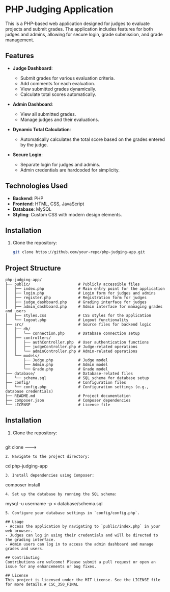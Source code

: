 # PHP Judging Application

This is a PHP-based web application designed for judges to evaluate projects and submit grades. The application includes features for both judges and admins, allowing for secure login, grade submission, and grade management.

## Features
- **Judge Dashboard**:
  - Submit grades for various evaluation criteria.
  - Add comments for each evaluation.
  - View submitted grades dynamically.
  - Calculate total scores automatically.

- **Admin Dashboard**:
  - View all submitted grades.
  - Manage judges and their evaluations.

- **Dynamic Total Calculation**:
  - Automatically calculates the total score based on the grades entered by the judge.

- **Secure Login**:
  - Separate login for judges and admins.
  - Admin credentials are hardcoded for simplicity.

## Technologies Used
- **Backend**: PHP
- **Frontend**: HTML, CSS, JavaScript
- **Database**: MySQL
- **Styling**: Custom CSS with modern design elements.

## Installation
1. Clone the repository:
   ```bash
   git clone https://github.com/your-repo/php-judging-app.git

## Project Structure
```
php-judging-app/
├── public/                     # Publicly accessible files
│   ├── index.php               # Main entry point for the application
│   ├── login.php               # Login form for judges and admins
│   ├── register.php            # Registration form for judges
│   ├── judge_dashboard.php     # Grading interface for judges
│   ├── admin_dashboard.php     # Admin interface for managing grades and users
│   ├── styles.css              # CSS styles for the application
│   └── logout.php              # Logout functionality
├── src/                        # Source files for backend logic
│   ├── db/
│   │   └── connection.php      # Database connection setup
│   ├── controllers/
│   │   ├── authController.php  # User authentication functions
│   │   ├── judgeController.php # Judge-related operations
│   │   └── adminController.php # Admin-related operations
│   └── models/
│       ├── Judge.php           # Judge model
│       ├── Admin.php           # Admin model
│       └── Grade.php           # Grade model
├── database/                   # Database-related files
│   └── schema.sql              # SQL schema for database setup
├── config/                     # Configuration files
│   └── config.php              # Configuration settings (e.g., database credentials)
├── README.md                   # Project documentation
├── composer.json               # Composer dependencies
└── LICENSE                     # License file
```

## Installation
1. Clone the repository:
   ```
  git clone --->
   ```
2. Navigate to the project directory:
   ```
   cd php-judging-app
   ```
3. Install dependencies using Composer:
   ```
   composer install
   ```
4. Set up the database by running the SQL schema:
   ```
   mysql -u username -p < database/schema.sql
   ```
5. Configure your database settings in `config/config.php`.

## Usage
- Access the application by navigating to `public/index.php` in your web browser.
- Judges can log in using their credentials and will be directed to the grading interface.
- Admin users can log in to access the admin dashboard and manage grades and users.

## Contributing
Contributions are welcome! Please submit a pull request or open an issue for any enhancements or bug fixes.

## License
This project is licensed under the MIT License. See the LICENSE file for more details.# CSC_350_FINAL
